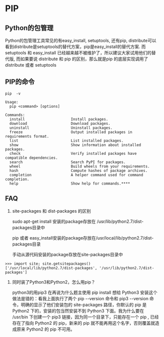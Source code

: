 # PIP


## Python的包管理
Python的包管理工具常见的有easy_install, setuptools, 还有pip, distribute可以看到distribute是setuptools的替代方案，pip是easy_install的替代方案. 而setuptools 和 easy_install 已经越来越不被维护了，所以建议大家试用他们的替代版, 而如果要说 distribute 和 pip 的区别，那么就是pip 的底层实现调用了 distribute 或者 setuptools


## PIP的命令
```
pip  -v

Usage:
  pip <command> [options]

Commands:
  install                     Install packages.
  download                    Download packages.
  uninstall                   Uninstall packages.
  freeze                      Output installed packages in requirements format.
  list                        List installed packages.
  show                        Show information about installed packages.
  check                       Verify installed packages have compatible dependencies.
  search                      Search PyPI for packages.
  wheel                       Build wheels from your requirements.
  hash                        Compute hashes of package archives.
  completion                  A helper command used for command completion.
  help                        Show help for commands.****

```

## FAQ

1. site-packages 和 dist-packages 的区别

	sudo apt-get install 安装的package存放在 /usr/lib/python2.7/dist-packages目录中

	pip 或者 easy_install安装的package存放在/usr/local/lib/python2.7/dist-packages目录

	手动从源代码安装的package存放在site-packages目录中

```
>>> import site; site.getsitepackages()
['/usr/local/lib/python2.7/dist-packages', '/usr/lib/python2.7/dist-packages']

```
1. 同时装了Python3和Python2，怎么用pip？

	python3的用pip3
	在再说为什么题主使用 pip install 想给 Python3 安装这个做法是错的：看我上面执行了两个 pip --version 命令和 pip3 --version 命令，明确的显示了他们安装包的 site-packages 路径，你默认的 pip 是 Python2 下的，安装的包当然安装不到 Python3 下面。我为什么要在 /usr/bin 下创建一个 pip3 链接，因为同一个目录下，只能存在一个 pip , 已经存在了指向 Python2 的 pip，新来的 pip 就不能再用这个名字，否则覆盖就造成原来 Python2 的 pip 不可用。
